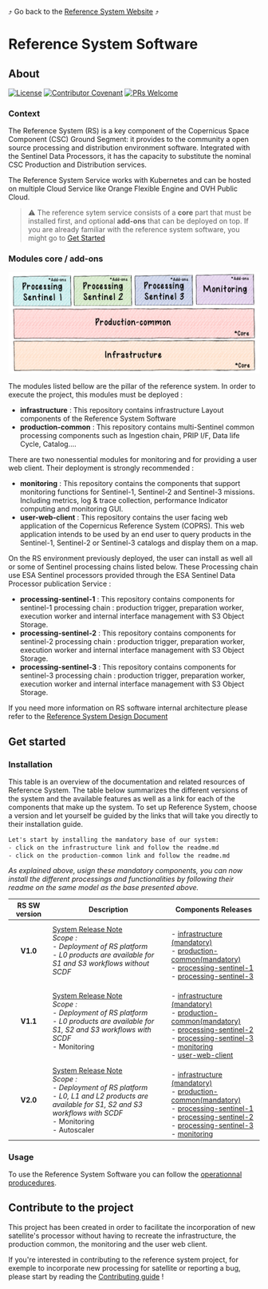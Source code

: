 :arrow_heading_up: Go back to the [Reference System Website](https://referencesystem.copernicus.eu/) :arrow_heading_up:

# Reference System Software

## About

 [![License](https://img.shields.io/badge/License-Apache%202.0-blue.svg)](https://opensource.org/licenses/Apache-2.0) [![Contributor Covenant](https://img.shields.io/badge/Contributor%20Covenant-2.0-4baaaa.svg)](CODE_OF_CONDUCT.md) [![PRs Welcome](https://img.shields.io/badge/PRs-welcome-brightgreen.svg?style=flat-square)](https://makeapullrequest.com) 

### Context

The Reference System (RS) is a key component of the Copernicus Space Component (CSC) Ground Segment: it provides to the community a open source processing and distribution environment software. Integrated with the Sentinel Data Processors, it has the capacity to substitute the nominal CSC Production and Distribution services. 

The Reference System Service works with Kubernetes and can be hosted on multiple Cloud Service like Orange Flexible Engine and OVH Public Cloud.

> :warning: The reference sytem service consists of a **core** part that must be installed first, and optional **add-ons** that can be deployed on top. If you are already familiar with the reference system software, you might go to [Get Started](#get-started)

### Modules core / add-ons

![Reference System Schema of all modules](/.github/assets/images/Reference-System-6.png)

The modules listed bellow are the pillar of the reference system. In order to execute the project, this modules must be deployed :

- **infrastructure** : This repository contains infrastructure Layout components of the Reference System Software
- **production-common** : This repository contains multi-Sentinel common processing components such as Ingestion chain, PRIP I/F, Data life Cycle, Catalog....

There are two nonessential modules for monitoring and for providing a user web client. 
Their deployment is strongly recommended :

- **monitoring** : This repository contains the components that support monitoring functions for Sentinel-1, Sentinel-2 and Sentinel-3 missions. Including metrics, log & trace collection, performance Indicator computing and monitoring GUI.
- **user-web-client** : This repository contains the user facing web application of the Copernicus Reference System (COPRS). This web application intends to be used by an end user to query products in the Sentinel-1, Sentinel-2 or Sentinel-3 catalogs and display them on a map.

On the RS environment previously deployed, the user can install as well all or some of Sentinel processing chains listed below. These Processing chain use ESA Sentinel processors provided through the ESA Sentinel Data Processor publication Service :

- **processing-sentinel-1** : This repository contains components for sentinel-1 processing chain : production trigger, preparation worker, execution worker and internal interface management with S3 Object Storage.
- **processing-sentinel-2** : This repository contains components for sentinel-2 processing chain : production trigger, preparation worker, execution worker and internal interface management with S3 Object Storage.
- **processing-sentinel-3** : This repository contains components for sentinel-3 processing chain : production trigger, preparation worker, execution worker and internal interface management with S3 Object Storage.

If you need more information on RS software internal architecture please refer to the [Reference System Design Document](ARCHITECTURE_DESIGN.md)

## Get started

### Installation
This table is an overview of the documentation and related resources of Reference System.
The table below summarizes the different versions of the system and the available features as well as a link for each of the components that make up the system.
To set up Reference System, choose a version and let yourself be guided by the links that will take you directly to their installation guide.

```
Let's start by installing the mandatory base of our system:
- click on the infrastructure link and follow the readme.md
- click on the production-common link and follow the readme.md
```
*As explained above, usign these mandatory components, you can now install the different processings and functionalities by following their readme on the same model as the base presented above.*

| RS SW version | Description                                                                                                          | Components Releases |
| :----------:  | -------------------------------------------------------------------------------------------------------------------- | -------- |
| **V1.0**      | [System Release Note](/releases/v1.0.md)<br>*Scope :<br>\- Deployment of RS platform<br>\- L0 products are available for S1 and S3 workflows without SCDF* |<br>\- [infrastructure (mandatory)](https://github.com/COPRS/infrastructure/tree/0.3.0-rc4)<br>\- [production-common(mandatory)](https://github.com/COPRS/production-common/tree/0.3.0-rc14)<br>\- [processing-sentinel-1](https://github.com/COPRS/processing-sentinel-1/tree/0.3.0-rc07)<br>\- [processing-sentinel-3](https://github.com/COPRS/processing-sentinel-3/tree/0.3.0-rc10) |
| **V1.1**      | [System Release Note](/releases/v1.1.md)<br>*Scope :<br>\- Deployment of RS platform<br>\- L0 products are available for S1, S2 and S3 workflows with SCDF*<br>\- Monitoring | <br>\- [infrastructure (mandatory)](https://github.com/COPRS/infrastructure/tree/0.10.0-rc1)<br>\- [production-common(mandatory)](https://github.com/COPRS/production-common/tree/1.4.1-rc4)<br>\- [processing-sentinel-2](https://github.com/COPRS/processing-sentinel-2/tree/1.0.0-rc3)<br>\- [processing-sentinel-3](https://github.com/COPRS/processing-sentinel-3/tree/1.4.1-rc4)<br>\- [monitoring](https://github.com/COPRS/monitoring/tree/1.1.0-rc1)<br>\- [user-web-client](https://github.com/COPRS/user-web-client/tree/1.4.0-rc1) |
| **V2.0**      | [System Release Note](/releases/v2.0.md)<br>*Scope :<br>\- Deployment of RS platform<br>\- L0, L1 and L2 products are available for S1, S2 and S3 workflows with SCDF*<br>\- Monitoring<br>\- Autoscaler| <br>\- [infrastructure (mandatory)](https://github.com/COPRS/infrastructure/tree/0.10.0-rc1)<br>\- [production-common(mandatory)](https://github.com/COPRS/production-common/tree/1.4.0-rc1)<br>\- [processing-sentinel-1](https://github.com/COPRS/processing-sentinel-1/tree/1.4.0-rc1)<br>\- [processing-sentinel-2](https://github.com/COPRS/processing-sentinel-2/tree/0.11.0-rc1)<br>\- [processing-sentinel-3](https://github.com/COPRS/processing-sentinel-3/tree/1.4.0-rc1)<br>\- [monitoring](https://github.com/COPRS/monitoring/tree/0.10.0-rc1) |
### Usage

To use the Reference System Software you can follow the [operationnal producedures](/releases/v1.1.md). 

## Contribute to the project

This project has been created in order to facilitate the incorporation of new satellite's processor without having to recreate the infrastructure, the production common, the monitoring and the user web client.

If you're interested in contributing to the reference system project, for exemple to incorporate new processing for satellite or reporting a bug, please start by reading the [Contributing guide](/contribute/) !


